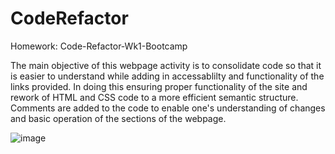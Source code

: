 # CodeRefactor
Homework: Code-Refactor-Wk1-Bootcamp

The main objective of this webpage activity is to consolidate code so that it is easier to understand while adding in accessablilty and functionality of the links provided.
In doing this ensuring proper functionality of the site and rework of HTML and CSS code to a more efficient semantic structure. 
Comments are added to the code to enable one's understanding of changes and basic operation of the sections of the webpage.

![image](https://user-images.githubusercontent.com/68485707/94379222-3536d580-00ec-11eb-99e9-85a9457fbe52.png)

